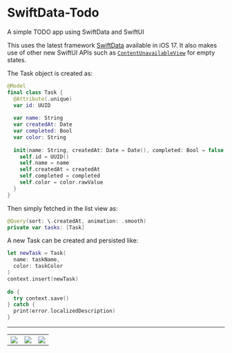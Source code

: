 # SwiftData-Todo
A simple TODO app using SwiftData and SwiftUI

This uses the latest framework [SwiftData](https://developer.apple.com/documentation/SwiftData) available in iOS 17. It also makes use of other new SwiftUI APIs such as [`ContentUnavailableView`](https://developer.apple.com/documentation/swiftui/contentunavailableview) for empty states.

The Task object is created as: 

```swift
@Model
final class Task {
  @Attribute(.unique)
  var id: UUID
	
  var name: String
  var createdAt: Date
  var completed: Bool
  var color: String
	
  init(name: String, createdAt: Date = Date(), completed: Bool = false, color: TaskColor) {
    self.id = UUID()
    self.name = name
    self.createdAt = createdAt
    self.completed = completed
    self.color = color.rawValue
  }
}
```

Then simply fetched in the list view as:

```swift
@Query(sort: \.createdAt, animation: .smooth)
private var tasks: [Task]
```

A new Task can be created and persisted like:

```swift
let newTask = Task(
  name: taskName,
  color: taskColor
)
context.insert(newTask)
		
do {
  try context.save()
} catch {
  print(error.localizedDescription)
}
```

----

<table>
  <tr>
    <th><img src="https://github.com/schmidyy/SwiftData-Todo/assets/22358682/d90bfe20-012d-4955-9a5b-558047fd6efb"></th>
    <th><img src="https://github.com/schmidyy/SwiftData-Todo/assets/22358682/0bd46a73-87cc-40af-b5da-029e8a209ec5"></th>
    <th><img src="https://github.com/schmidyy/SwiftData-Todo/assets/22358682/2097ecd9-9239-4e79-b33a-d0004bc3ac04"></th>
  </tr>
</table>

